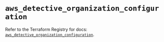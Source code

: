 # `aws_detective_organization_configuration`

Refer to the Terraform Registry for docs: [`aws_detective_organization_configuration`](https://registry.terraform.io/providers/hashicorp/aws/6.4.0/docs/resources/detective_organization_configuration).
